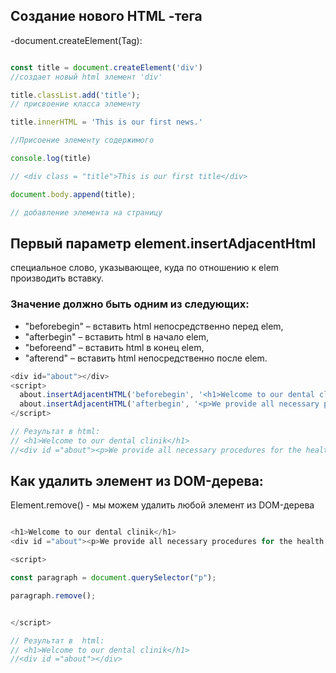## Создание нового HTML -тега
</hr>

-document.createElement(Tag):

```js

const title = document.createElement('div') 
//создает новый html элемент 'div'

title.classList.add('title');
// присвоение класса элементу

title.innerHTML = 'This is our first news.'

//Присоение элементу содержимого

console.log(title)

// <div class = "title">This is our first title</div>

document.body.append(title);

// добавление элемента на страницу

```
## Первый параметр element.insertAdjacentHtml


специальное слово, указывающее, куда по отношению к elem производить вставку. 


### Значение должно быть одним из следующих:

- "beforebegin" – вставить html непосредственно перед elem,
- "afterbegin" – вставить html в начало elem,
- "beforeend" – вставить html в конец elem,
- "afterend" – вставить html непосредственно после elem.

```js
<div id="about"></div>
<script>
  about.insertAdjacentHTML('beforebegin', '<h1>Welcome to our dental clinik</h1>');
  about.insertAdjacentHTML('afterbegin', '<p>We provide all necessary procedures for the health of your teeth ahnd oral cavity</p>');
</script>

// Результат в html:
// <h1>Welcome to our dental clinik</h1>
//<div id ="about"><p>We provide all necessary procedures for the health of //your teeth ahnd oral cavity</p></div>


```

## Как удалить элемент из DOM-дерева:

</hr>

Element.remove() - мы можем удалить любой элемент из DOM-дерева

```js

<h1>Welcome to our dental clinik</h1>
<div id ="about"><p>We provide all necessary procedures for the health of //your teeth ahnd oral cavity</p></div>

<script>

const paragraph = document.querySelector("p");

paragraph.remove();


</script>

// Результат в  html:
// <h1>Welcome to our dental clinik</h1>
//<div id ="about"></div>

```
